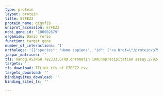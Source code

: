 ```yaml
---
type: protein
layout: protein
title: E7FEZ2
protein_name: gigyf1b
uniprot_accession: E7FEZ2
ncbi_gene_id: '100002679'
organism: Danio rerio
function: target gene
number_of_interactions: '1'
orthologs: '[{"species": "Homo sapiens", "id": ["<a href=\"/protein/o75420\">O75420</a>"]}, {"species": "Mus musculus", "id": ["<a href=\"/protein/q99mr1\">Q99MR1</a>"]}, {"species": "Rattus norvegicus", "id": ["<a href=\"/protein/d3zqj3\">D3ZQJ3</a>"]}, {"species": "Caenorhabditis elegans", "id": ["<a href=\"/protein/q09237\">Q09237</a>"]}]'
jaspar_matrices: ''
tfs: nanog,A5JNG8,792333,GTRD,chromatin immunoprecipitation assay,27924024%5Buid%5D,No
targets: ''
tfs_download: TFLink_tfs_of_E7FEZ2.tsv
targets_download: ''
bindingSites_download: ''
binding_sites_ls: ''

---
```

